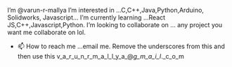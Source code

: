 I’m @varun-r-mallya
I’m interested in ...C,C++,Java,Python,Arduino, Solidworks, Javascript...
I’m currently learning ...React JS,C++,Javascript,Python.
I’m looking to collaborate on ... any project you want me collaborate on lol.
- 📫 How to reach me ...email me. Remove the underscores from this and then use this  v_a_r_u_n_r_m_a_l_l_y_a_@_g_m_a_i_l_._c_o_m

<!---
varun-r-mallya/varun-r-mallya is a ✨ special ✨ repository because its `README.md` (this file) appears on your GitHub profile.
You can click the Preview link to take a look at your changes.
--->
